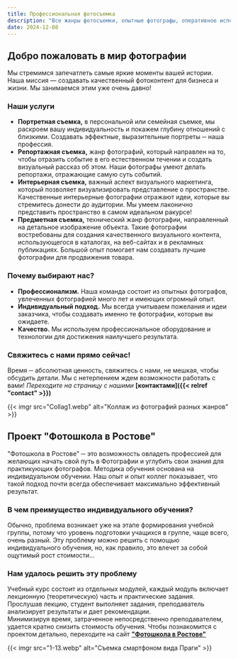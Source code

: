 ```yaml
---
title: Профессиональная фотосъемка
description: "Все жанры фотосъемки, опытные фотографы, оперативное исполнение. Серьезное обучение фотографии"
date: 2024-12-08
---
```


## Добро пожаловать в мир фотографии

Мы стремимся запечатлеть самые яркие моменты вашей истории. Наша миссия — создавать качественный фотоконтент для бизнеса и жизни. Мы занимаемся этим уже очень давно!

### Наши услуги

- **Портретная съемка,** в персональной или семейная съемке, мы раскроем вашу индивидуальность и покажем глубину отношений с близкими. Создавать эффектные, выразительные портреты ─ наша профессия.
- **Репортажная съемка,** жанр фотографий, который направлен на то, чтобы отразить событие в его естественном течении и создать визуальный рассказ об этом. Наши фотографы умеют делать репортажи, отражающие самую суть событий.
- **Интерьерная съемка,** важный аспект визуального маркетинга, который позволяет визуализировать представление о пространстве. Качественные интерьерные фотографии отражают идеи, которые вы стремитесь донести до аудитории. Мы умеем лаконично представить пространство в самом идеальном ракурсе!
- **Предметная съемка,** технический жанр фотографии, направленный на детальное изображение объекта. Такие фотографии востребованы для создания качественного визуального контента, использующегося в каталогах, на веб-сайтах и ​​в рекламных публикациях. Большой опыт помогает нам создавать лучшие фотографии для продвижения товара.

### Почему выбирают нас?

- **Профессионализм.** Наша команда состоит из опытных фотографов, увлеченных фотографией много лет и имеющих огромный опыт.
- **Индивидуальный подход.** Мы всегда учитываем пожелания и идеи заказчика, чтобы создавать именно те фотографии, которые вы ожидаете.
- **Качество.** Мы используем профессиональное оборудование и технологии для достижения наилучшего результата.

### Свяжитесь с нами прямо сейчас!

Время ─ абсолютная ценность, свяжитесь с нами, не мешкая, чтобы обсудить детали. Мы с нетерпением ждем возможности работать с вами!
*Переходите на страницу с нашими* **[контактами]({{< relref "contact" >}})**

{{< imgr src="Collag1.webp" alt="Коллаж из фотографий разных жанров" >}}

## Проект "Фотошкола в Ростове"

"Фотошкола в Ростове" ─ это возможность овладеть профессией для желающих начать свой путь в Фотографии и углубить свои знания для практикующих фотографов. Методика обучения основана на индивидуальном обучении. Наш опыт и опыт коллег показывает, что такой подход почти всегда обеспечивает максимально эффективный результат.

### В чем преимущество индивидуального обучения?

Обычно, проблема возникает уже на этапе формирования учебной группы, потому что уровень подготовки учащихся в группе, чаще всего, очень разный. Эту проблему можно решить с помощью индивидуального обучения, но, как правило, это влечет за собой ощутимый рост стоимости…

### Нам удалось решить эту проблему

Учебный курс состоит из отдельных модулей, каждый модуль включает лекционную (теоретическую) часть и практические задания. Прослушав лекцию, студент выполняет задания, преподаватель анализирует результаты и дает рекомендации.  
Минимизируя время, затраченное непосредственно преподавателем, удается кратно снизить стоимость обучения. Чтобы познакомится с проектом детально, переходите на сайт **["Фотошкола в Ростове"](https://school.gurfoto.ru)**

{{< imgr src="1-13.webp" alt="Съемка смартфоном вида Праги" >}}
